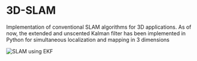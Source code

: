 # 3D-SLAM

Implementation of conventional SLAM algorithms for 3D applications. As of now, the extended and unscented Kalman filter has been implemented in Python for simultaneous localization and mapping in 3 dimensions


![SLAM using EKF](EKF_SLAM.gif) 

<!-- ## Files

* **GH_quad_main:** Contains variables to choose a control technique, setup simulation scenarios & controller parameters and run the simulation. See comments for instructions on how to edit the file.
* **default_quad_params:** Contains values for properties related to the Quadrotor and simulation (Quadrotor mass, simulation timestep etc.)
* **GH_Quadcopter:** Module containing the *Quadcopter* class. Parameters and control techniques have been implemented as attributes and methods of this class respectively
* **Indirect_TrajOpt_Quat:** Module containing the *iLQR* class for trajectory optimization. 

## Available Options

### Simulation Scenarios:

Apart from varying parameters such as simulation time via *default_quad_params.py*, it is possible to enforce actuator limits and add obstacles to be avoided (rendered as a sphere). Actuator limits are added as a 'clipping factor', where the limit of each control input is set as weight of the quadrotor times this factor.

### Control Techniques:

The following control and planning techniques are currently available:

* **PID:** This is implemented as a Cascade loop for position and attitude control. The controller gains can be added manually or the *PID_AutoTune* method can be used to find the gains. However, depending on the quadrotor characteristics, the function may take a significant amount of time to execute as it is based on manual tuning heuristics. 

* **LQR:** LQR has been implemented based on modifications for quaternions mentioned in [[1]](#1).

* **MPC:** Convex MPC is available but may not actually reach intermediate points if specified at present
 
* **iLQR:** Trajectory generation for control constraints and obstacle avoidance has been implemented by wrapping the iLQR algorithm inside an Augmented Lagrangian method based on [[2,3]](#2)


A **CBF (Control Barrier Function)** setting for obstacle avoidance is also available which can switched on if desired when setting up the simulation.


## References

<a id="1">[1]</a>:  https://github.com/Optimal-Control-16-745

<a id="2">[2]</a>: https://bjack205.github.io/papers/AL_iLQR_Tutorial.pdf

<a id="3">[3]</a>: B. E. Jackson, K. Tracy and Z. Manchester, "Planning With Attitude," in IEEE Robotics and Automation Letters, vol. 6, no. 3, pp. 5658-5664, July 2021, doi: 10.1109/LRA.2021.3052431. 

## Planned updates/To-dos

* MPC updates (reason about obstacles, handle waypoints better)
* Add options for simulating with disturbances such as wind and noisy estimates (which will requires estimation techniques) 
* Direct Trajectory optimization such as Collocation
* Improve PID autotuning 
* Update requirements.txt -->
